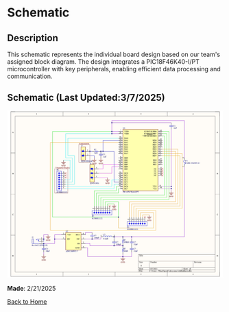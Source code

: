 # Schematic

## Description

This schematic represents the individual board design based on our team's assigned block diagram. The design integrates a PIC18F46K40-I/PT microcontroller with key peripherals, enabling efficient data processing and communication.

## Schematic (__Last Updated__:3/7/2025)
![Schematic](https://raw.githubusercontent.com/emwall527/emwall.github.io/refs/heads/main/Pictures/New%20Wind%20Speed%20Subsystem.jpg)

__Made__: 2/21/2025

[Back to Home](index.md)
